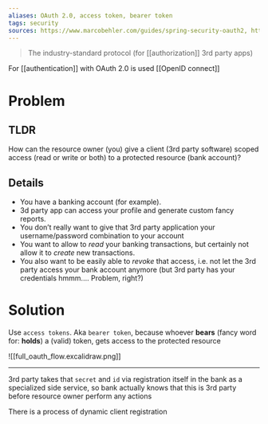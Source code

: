 ```yaml
---
aliases: OAuth 2.0, access token, bearer token
tags: security
sources: https://www.marcobehler.com/guides/spring-security-oauth2, https://oauth.net/2/, https://www.youtube.com/watch?v=t18YB3xDfXI
---
```


> The industry-standard protocol (for [[authorization]] 3rd party apps)

For [[authentication]] with OAuth 2.0 is used [[OpenID connect]]
# Problem
## TLDR 
How can the resource owner (you) give a client (3rd party software) scoped access (read or write or both) to a protected resource (bank account)?

## Details
- You have a banking account (for example).
- 3d party app can access your profile and generate custom fancy reports.
- You don’t really want to give that 3rd party application your username/password combination to your account
- You want to allow to _read_ your banking transactions, but certainly not allow it to _create_ new transactions.
- You also want to be easily able to _revoke_ that access, i.e. not let the 3rd party access your bank account anymore (but 3rd party has your credentials hmmm.... Problem, right?)

# Solution
Use `access tokens`.
Aka `bearer token`, because whoever **bears** (fancy word for: **holds**) a (valid) token, gets access to the protected resource

![[full_oauth_flow.excalidraw.png]]

---

3rd party takes that `secret` and `id` via registration itself in the bank as a specialized side service, so bank actually knows that this is 3rd party before resource owner perform any actions

There is a process of dynamic client registration
